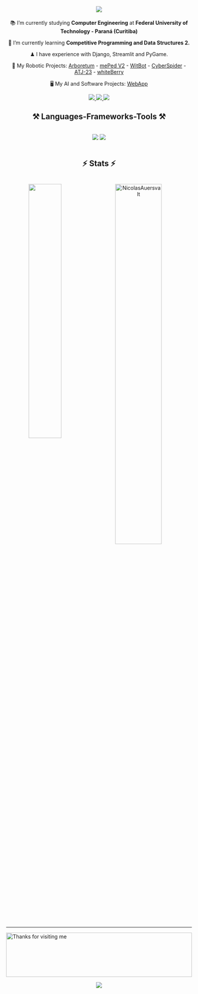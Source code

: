 <h1 align="center">
    <img src="https://readme-typing-svg.herokuapp.com/?font=Righteous&size=35&color=EC8404&center=true&vCenter=true&width=500&height=70&duration=4000&lines=Hi+There!+👋;+I'm+Nícolas+Auersvalt!;" />
</h1>

<div align="center">
 
 📚 I’m currently studying **Computer Engineering** at **Federal University of Technology - Paraná (Curitiba)**
 
 🌱 I’m currently learning **Competitive Programming and Data Structures 2.**

 ♟ I have experience with Django, Streamlit and PyGame.

 🤖 My Robotic Projects: [Arboretum](https://github.com/NicolasAuersvalt/UTFPR/tree/main/1%20Periodo/Lab_Eletr%C3%B4nica/Arboretum) - [mePed V2](https://github.com/NicolasAuersvalt/Projects/tree/main/Rob%C3%B3tica/MePad) - [WitBot](https://github.com/NicolasAuersvalt/Projects/tree/main/Rob%C3%B3tica/WitBot) - [CyberSpider](https://github.com/NicolasAuersvalt/Projects/tree/main/Rob%C3%B3tica/Cyber_aranha) - [ATJ-23](https://github.com/NicolasAuersvalt/Projects/tree/main/Rob%C3%B3tica/ATJ-23) - [whiteBerry](https://github.com/NicolasAuersvalt/Projects/tree/main/Rob%C3%B3tica/whiteBerry) 

 🖥 My AI and Software Projects: [WebApp](https://github.com/NicolasAuersvalt/UTFPR/tree/main/2%20Periodo/Estat%C3%ADstica/IrisData)
 </div>

 <div align="center"> 
  <a href="mailto:nicolasauersvalt@icloud.com">
    <img src="https://img.shields.io/badge/Gmail-333333?style=for-the-badge&logo=gmail&logoColor=red" />
  </a>
  <a href="https://www.linkedin.com/in/nicolas-auersvalt/" target="_blank">
    <img src="https://img.shields.io/badge/LinkedIn-0077B5?style=for-the-badge&logo=linkedin&logoColor=white" target="_blank" />
  </a>
  <a href="https://blushing-tractor-81c.notion.site/N-colas-Portfolio-de06859037a146efa52d0ca7f7916dbe?pvs=4" target="_blank">
     <img src="https://img.shields.io/badge/Portfolio-FF5722?style=for-the-badge&logo=todoist&logoColor=white" target="_blank" /> <!-- sqlite, safari, google-chrome are other good icon options -->
  </a>
</div>

<h2 align="center">⚒️ Languages-Frameworks-Tools ⚒️</h2>
<br/>
<div align="center">
    <img src="https://skillicons.dev/icons?i=python,c,cpp,java,bootstrap,html,css,sklearn" />
    <img src="https://skillicons.dev/icons?i=vscode,pycharm,figma,vim,git,kali,apple" /><br>
</div>

<br/>

<h2 align="center">⚡ Stats ⚡</h2>
<br>
<div align=center>

<a href="https://github.com/NicolasAuersvalt">
    <img align="left" width="42%" src="https://github-readme-stats.vercel.app/api/top-langs/?username=NicolasAuersvalt&layout=compact&theme=dark" />
  </a>
  <img width="50%" src="https://github-readme-streak-stats.herokuapp.com/?user=NicolasAuersvalt&theme=dark" alt="NicolasAuersvalt" />
  
</div>

<br/><br/>

<hr/>

<img height="120" alt="Thanks for visiting me" width="100%" src="https://raw.githubusercontent.com/BrunnerLivio/brunnerlivio/master/images/marquee.svg" />

<p align="center">
  <img src="https://capsule-render.vercel.app/api?type=waving&color=gradient&height=60&section=footer&width=100"/>
</p>
